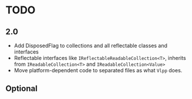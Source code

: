 # TODO

## 2.0

- Add DisposedFlag to collections and all reflectable classes and interfaces
- Reflectable interfaces like `IReflectableReadableCollection<T>`, inherits from `IReadableCollection<T>` and `IReadableCollection<Value>`
- Move platform-dependent code to separated files as what `Vlpp` does.

## Optional
